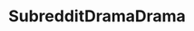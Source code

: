 ---
title: SubredditDramaDrama
crosslinks:
- Drama
- REEEEEEEEEE
- WikiLeaks
- AskReddit
- conspiracy
- canadanews
---